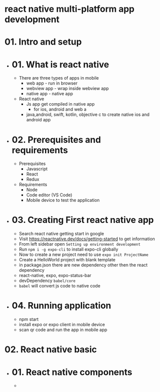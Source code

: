 # react native multi-platform app development

# 01. Intro and setup

- # 01. What is react native

  - There are three types of apps in mobile
    - web app - run in browser
    - webview app - wrap inside webview app
    - native app - native app
  - React native
    - Js app get compiled in native app
      - for ios, android and web a
    - java,android, swift, kotlin, objective c to create native ios and android app

- # 02. Prerequisites and requirements

  - Prerequisites
    - Javascript
    - React
    - Redux
  - Requirements
    - Node
    - Code editor (VS Code)
    - Mobile device to test the application

- # 03. Creating First react native app

  - Search react native getting start in google
  - Visit https://reactnative.dev/docs/getting-started to get information
  - From left sidebar open `Setting up environment development`
  - Run `npm i -g expo-cli` to install expo-cli globally
  - Now to create a new project need to use `expo init ProjectName`
  - Create a HelloWorld project with blank template
  - in package.json there are new dependency other then the react dependency
  - react-native, expo, expo-status-bar
  - devDependency `babel/core`
  - `babel` will convert js code to native code

- # 04. Running application
  - npm start
  - install expo or expo client in mobile device
  - scan qr code and run the app in mobile app

# 02. React native basic

- # 01. React native components
  -
